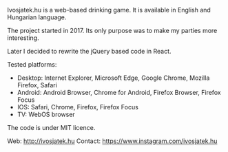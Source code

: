Ivosjatek.hu is a web-based drinking game.
It is available in English and Hungarian language.

The project started in 2017.
Its only purpose was to make my parties more interesting.

Later I decided to rewrite the jQuery based code in React.

Tested platforms: 
- Desktop: Internet Explorer, Microsoft Edge, Google Chrome, Mozilla Firefox, Safari
- Android: Android Browser, Chrome for Android, Firefox Browser, Firefox Focus
- IOS: Safari, Chrome, Firefox, Firefox Focus
- TV: WebOS browser

The code is under MIT licence.

Web: http://ivosjatek.hu
Contact: https://www.instagram.com/ivosjatek.hu